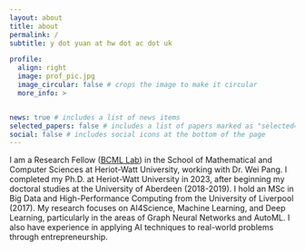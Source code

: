 ```yaml
---
layout: about
title: about
permalink: /
subtitle: y dot yuan at hw dot ac dot uk

profile:
  align: right
  image: prof_pic.jpg
  image_circular: false # crops the image to make it circular
  more_info: >


news: true # includes a list of news items
selected_papers: false # includes a list of papers marked as "selected={true}"
social: false # includes social icons at the bottom of the page
---
```



I am a Research Fellow (<a href="https://bioml.eu.org/">BCML Lab</a>) in the School of Mathematical and Computer Sciences at Heriot-Watt University, working with Dr. Wei Pang. I completed my Ph.D. at Heriot-Watt University in 2023, after beginning my doctoral studies at the University of Aberdeen (2018-2019). I hold an MSc in Big Data and High-Performance Computing from the University of Liverpool (2017). My research focuses on AI4Science, Machine Learning, and Deep Learning, particularly in the areas of Graph Neural Networks and AutoML. I also have experience in applying AI techniques to real-world problems through entrepreneurship.